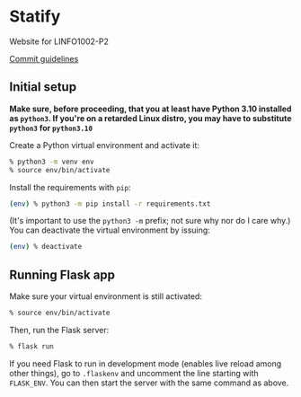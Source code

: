 # Statify
Website for LINFO1002-P2

[Commit guidelines](https://github.com/obsproject/obs-studio/blob/master/CONTRIBUTING.rst#commit-guidelines)

## Initial setup

**Make sure, before proceeding, that you at least have Python 3.10 installed as `python3`. If you're on a retarded Linux distro, you may have to substitute `python3` for `python3.10`**

Create a Python virtual environment and activate it:

```sh
% python3 -m venv env
% source env/bin/activate
```

Install the requirements with `pip`:

```sh
(env) % python3 -m pip install -r requirements.txt
```

(It's important to use the `python3 -m` prefix; not sure why nor do I care why.)
You can deactivate the virtual environment by issuing:

```sh
(env) % deactivate
```

## Running Flask app

Make sure your virtual environment is still activated:

```sh
% source env/bin/activate
```

Then, run the Flask server:

```sh
% flask run
```

If you need Flask to run in development mode (enables live reload among other things), go to `.flaskenv` and uncomment the line starting with `FLASK_ENV`. You can then start the server with the same command as above.
